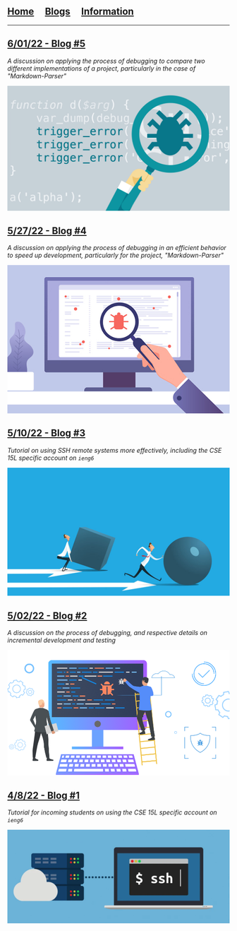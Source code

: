 ## [Home](/)&nbsp;&nbsp;&nbsp;&nbsp;&nbsp;[Blogs](/blogs)&nbsp;&nbsp;&nbsp;&nbsp;&nbsp;[Information](/information)

---
## [6/01/22 - Blog #5](posts/2022-06-01-labreport5)
*A discussion on applying the process of debugging to compare two different implementations of a project, particularly in the case of "Markdown-Parser"*

![Blog 5 Thumbnail](/images/blog_images/blog_05/debug.png)

## [5/27/22 - Blog #4](posts/2022-05-27-labreport4)
*A discussion on applying the process of debugging in an efficient behavior to speed up development, particularly for the project, "Markdown-Parser"*

![Blog 4 Thumbnail](/images/blog_images/blog_04/debugging-visual.png)

## [5/10/22 - Blog #3](posts/2022-05-10-labreport3)
*Tutorial on using SSH remote systems more effectively, including the CSE 15L specific account on `ieng6`*

![Blog 3 Thumbnail](/images/blog_images/blog_03/efficiency.png)

## [5/02/22 - Blog #2](posts/2022-05-02-labreport2)
*A discussion on the process of debugging, and respective details on incremental development and testing*

![Blog 2 Thumbnail](/images/blog_images/blog_02/debugging.png)


## [4/8/22 - Blog #1](posts/2022-04-08-labreport1)
*Tutorial for incoming students on using the CSE 15L specific account on `ieng6`*

![Blog 1 Thumbnail](/images/blog_images/blog_01/ssh.png)